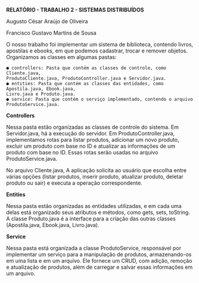 **RELATÓRIO - TRABALHO 2 - SISTEMAS DISTRIBUÍDOS**

Augusto César Araújo de Oliveira

Francisco Gustavo Martins de Sousa

O nosso trabalho foi implementar um sistema de biblioteca, contendo livros, apostilas e
ebooks, em que podemos cadastrar, trocar e remover objetos. Organizamos as classes em
algumas pastas:

    ● controllers: Pasta que contém as classes de controle, como Cliente.java,
    ProdutoCliente.java, ProdutoController.java e Servidor.java.
    ● entities: Pasta que contém as classes das entidades, como Apostila.java, Ebook.java,
    Livro.java e Produto.java.
    ● service: Pasta que contém o serviço implementado, contendo o arquivo ProdutoService.java.
    
**Controllers**

Nessa pasta estão organizadas as classes de controle do sistema. Em Servidor.java, há a
execução do servidor. Em ProdutoController.java, implementamos rotas para listar produtos,
adicionar um novo produto, excluir um produto com base no ID e atualizar as informações de
um produto com base no ID. Essas rotas serão usadas no arquivo ProdutoService.java. 

No arquivo Cliente.java, A aplicação solicita ao usuário que escolha entre várias opções (listar produtos, inserir produto, atualizar produto, deletar produto ou sair) e executa a operação correspondente.

**Entities**

Nessa pasta estão organizadas as entidades utilizadas, e em cada uma delas está organizado
seus atributos e métodos, como gets, sets, toString. A classe Produto.java é a interface para a criação das outras classes (Apostila.java, Ebook.java, Livro.java).

**Service** 

Nessa pasta está organizada a classe ProdutoService, responsável por implementar um serviço para a manipulação de produtos, armazenando-os em uma lista e em um arquivo. Ele fornece um CRUD, com adição, remoção e atualização de produtos, além de carregar e salvar essas informações em um arquivo.
